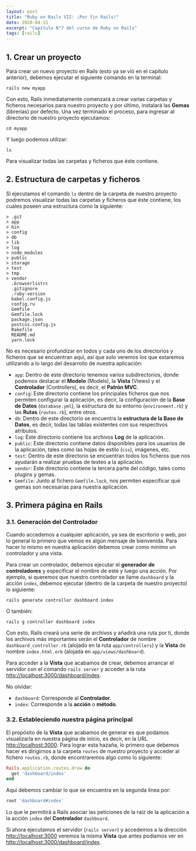 ```yaml
---
layout: post
title: "Ruby on Rails VII: ¡Por fin Rails!"
date: 2020-04-15
excerpt: "Capítulo N°7 del curso de Ruby on Rails"
tags: [rails]
---
```


## 1. Crear un proyecto

Para crear un nuevo proyecto en Rails (esto ya se vió en el capítulo anterior), debemos ejecutar el siguiente comando en la terminal:

```
rails new myapp
```

Con esto, Rails inmediatamente comenzará a crear varias carpetas y ficheros necesarios para nuestro proyecto y por último, instalará las **Gemas** (librerías) por defecto. Una vez terminado el proceso, para ingresar al directorio de nuestro proyecto ejecutamos:

```
cd myapp
```

Y luego podemos utilizar:

```
ls
```

Para visualizar todas las carpetas y ficheros que éste contiene.

## 2. Estructura de carpetas y ficheros

Si ejecutamos el comando `ls` dentro de la carpeta de nuestro proyecto podremos visualizar todas las carpetas y ficheros que éste contiene, los cuales poseen una estructura como la siguiente:

```
> .git
> app
> bin
> config
> db
> lib
> log
> node_modules
> public
> storage
> test
> tmp
> vendor
  .browserlistrc
  .gitignore
  .ruby-version
  babel.config.js
  config.ru
  Gemfile
  Gemfile.lock
  package.json
  postcss.config.js
  Rakefile
  README.md
  yarn.lock
```

No es necesario profundizar en todos y cada uno de los directorios y ficheros que se encuentran aquí, así que solo veremos los que estaremos utilizando a lo largo del desarrollo de nuestra aplicación:

* `app`: Dentro de este directorio tenemos varios subdirectorios, donde podemos destacar el **Modelo** (Models), la **Vista** (Views) y el **Controlador** (Controllers), es decir, el **Patrón MVC**.
* `config`: Este directorio contiene los principales ficheros que nos permiten configurar la aplicación, es decir, la configuración de la **Base de Datos** (`database.yml`), la estructura de su entorno (`environment.rb`) y las **Rutas** (`routes.rb`), entre otros.
* `db`: Dentro de este directorio se encuentra la **estructura de la Base de Datos**, es decir, todas las tablas existentes con sus respectivos atributos.
* `log`: Este directorio contiene los archivos **Log** de la aplicación.
* `public`: Este directorio contiene datos disponibles para los usuarios de la aplicación, tales como las hojas de estilo (`css`), imágenes, etc.
* `test`: Dentro de este directorio se encuentran todos los ficheros que nos ayudarán a realizar pruebas de testeo a la aplicación.
* `vendor`: Este directorio contiene la tercera parte del código, tales como plugins y gemas.
* `Gemfile`: Junto al fichero `Gemfile.lock`, nos permiten especificar qué gemas son necesarias para nuestra aplicación.

## 3. Primera página en Rails

### 3.1. Generación del Controlador

Cuando accedemos a cualquier aplicación, ya sea de escritorio o web, por lo general lo primero que vemos es algún mensaje de bienvenida. Para hacer lo mismo en nuestra aplicación debemos crear como mínimo un controlador y una vista.

Para crear un controlador, debemos ejecutar el **generador de controladores** y especificar el nombre de este y luego una acción. Por ejemplo, si queremos que nuestro controlador se llame `dashboard` y la acción `index`, debemos ejecutar (dentro de la carpeta de nuestro proyecto) lo siguiente:

```
rails generate controller dashboard index
```

O también:

```
rails g controller dashboard index
```

Con esto, Rails creará una serie de archivos y añadirá una ruta por ti, donde los archivos más importantes serán el **Controlador** de nombre `dashboard_controller.rb` (alojado en la ruta `app/controllers`) y la **Vista** de nombre `index.html.erb` (alojada en `app/views/dashboard`).

Para acceder a la **Vista** que acabamos de crear, debemos arrancar el servidor con el comando `rails server` y acceder a la ruta [http://localhost:3000/dashboard/index](http://localhost:3000/dashboard/index).

No olvidar:
* `dashboard`: Corresponde al **Controlador**.
* `index`: Corresponde a la **acción** o **método**.

### 3.2. Estableciendo nuestra página principal

El propósito de la **Vista** que acabamos de generar es que podamos visualizarla en nuestra página de inicio, es decir, en la URL [http://localhost:3000](http://localhost:3000). Para lograr esta hazaña, lo primero que debemos hacer es dirigirnos a la carpeta `routes` de nuestro proyecto y acceder al fichero `routes.rb`, donde encontraremos algo como lo siguiente:

``` rb
Rails.application.routes.draw do
  get 'dashboard/index'
end
```

Aquí debemos cambiar lo que se encuentra en la segunda línea por:

``` rb
root 'dashboard#index'
```

Lo que le permitirá a Rails asociar las peticiones de la raíz de la aplicación a la acción `index` del **Controlador** `dashboard`.

Si ahora ejecutamos el servidor (`rails server`) y accedemos a la dirección [http://localhost:3000](http://localhost:3000) veremos la misma **Vista** que antes podíamos ver en [http://localhost:3000/dashboard/index](http://localhost:3000/dashboard/index).
